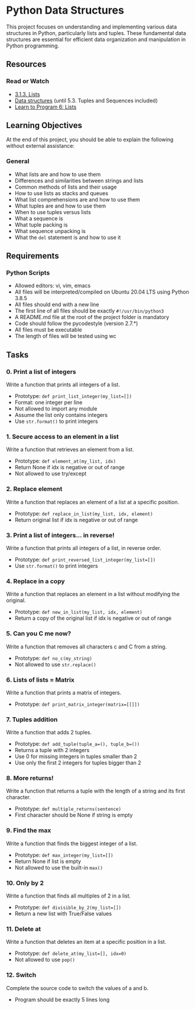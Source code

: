 # Python Data Structures

This project focuses on understanding and implementing various data structures in Python, particularly lists and tuples. These fundamental data structures are essential for efficient data organization and manipulation in Python programming.

## Resources

### Read or Watch
- [3.1.3. Lists](https://docs.python.org/3/tutorial/introduction.html#lists)
- [Data structures](https://docs.python.org/3/tutorial/datastructures.html) (until 5.3. Tuples and Sequences included)
- [Learn to Program 6: Lists](https://www.youtube.com/watch?v=A1HUzrvS-Pw)

## Learning Objectives

At the end of this project, you should be able to explain the following without external assistance:

### General
- What lists are and how to use them
- Differences and similarities between strings and lists
- Common methods of lists and their usage
- How to use lists as stacks and queues
- What list comprehensions are and how to use them
- What tuples are and how to use them
- When to use tuples versus lists
- What a sequence is
- What tuple packing is
- What sequence unpacking is
- What the `del` statement is and how to use it

## Requirements

### Python Scripts
- Allowed editors: vi, vim, emacs
- All files will be interpreted/compiled on Ubuntu 20.04 LTS using Python 3.8.5
- All files should end with a new line
- The first line of all files should be exactly `#!/usr/bin/python3`
- A README.md file at the root of the project folder is mandatory
- Code should follow the pycodestyle (version 2.7.*)
- All files must be executable
- The length of files will be tested using wc

## Tasks

### 0. Print a list of integers
Write a function that prints all integers of a list.
- Prototype: `def print_list_integer(my_list=[])`
- Format: one integer per line
- Not allowed to import any module
- Assume the list only contains integers
- Use `str.format()` to print integers

### 1. Secure access to an element in a list
Write a function that retrieves an element from a list.
- Prototype: `def element_at(my_list, idx)`
- Return None if idx is negative or out of range
- Not allowed to use try/except

### 2. Replace element
Write a function that replaces an element of a list at a specific position.
- Prototype: `def replace_in_list(my_list, idx, element)`
- Return original list if idx is negative or out of range

### 3. Print a list of integers... in reverse!
Write a function that prints all integers of a list, in reverse order.
- Prototype: `def print_reversed_list_integer(my_list=[])`
- Use `str.format()` to print integers

### 4. Replace in a copy
Write a function that replaces an element in a list without modifying the original.
- Prototype: `def new_in_list(my_list, idx, element)`
- Return a copy of the original list if idx is negative or out of range

### 5. Can you C me now?
Write a function that removes all characters c and C from a string.
- Prototype: `def no_c(my_string)`
- Not allowed to use `str.replace()`

### 6. Lists of lists = Matrix
Write a function that prints a matrix of integers.
- Prototype: `def print_matrix_integer(matrix=[[]])`

### 7. Tuples addition
Write a function that adds 2 tuples.
- Prototype: `def add_tuple(tuple_a=(), tuple_b=())`
- Returns a tuple with 2 integers
- Use 0 for missing integers in tuples smaller than 2
- Use only the first 2 integers for tuples bigger than 2

### 8. More returns!
Write a function that returns a tuple with the length of a string and its first character.
- Prototype: `def multiple_returns(sentence)`
- First character should be None if string is empty

### 9. Find the max
Write a function that finds the biggest integer of a list.
- Prototype: `def max_integer(my_list=[])`
- Return None if list is empty
- Not allowed to use the built-in `max()`

### 10. Only by 2
Write a function that finds all multiples of 2 in a list.
- Prototype: `def divisible_by_2(my_list=[])`
- Return a new list with True/False values

### 11. Delete at
Write a function that deletes an item at a specific position in a list.
- Prototype: `def delete_at(my_list=[], idx=0)`
- Not allowed to use `pop()`

### 12. Switch
Complete the source code to switch the values of a and b.
- Program should be exactly 5 lines long